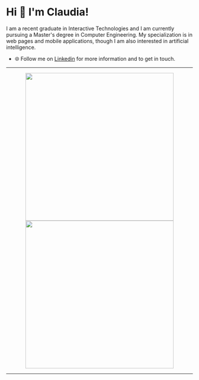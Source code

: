 # Hi 👋 I'm Claudia! 
I am a recent graduate in Interactive Technologies and I am currently pursuing a Master's degree in Computer Engineering. My specialization is in web pages and mobile applications, though I am also interested in artificial intelligence.

- 🌐 Follow me on [Linkedin](https://www.linkedin.com/in/claudia-torres-cruz-6ab379267/) for more information and to get in touch.

---

<p align="center">
  <img src="https://github-readme-stats.vercel.app/api?username=claudiatc02&show_icons=true&theme=bear" width="400">
  <img src="https://github-readme-streak-stats.herokuapp.com?user=claudiatc02&theme=dark&hide_border=true" width="400">
</p>

---
<!---
ClaudiaTC02/ClaudiaTC02 is a ✨ special ✨ repository because its `README.md` (this file) appears on your GitHub profile.
You can click the Preview link to take a look at your changes.
--->
